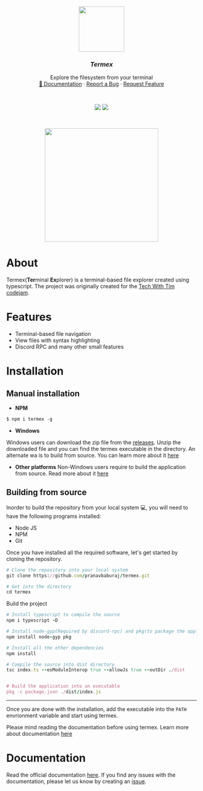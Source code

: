 <br />
<p align="center">
  <img src="https://i.imgur.com/uP8MCw0.gif" height="120">
  <h3 align="center"><i><strong>Termex</strong></i></h3>

  <p align="center">
    Explore the filesystem from your terminal
  <br />
    <a href="https://github.com/pranavbaburaj/termex/blob/main/docs/README.md">📖 Documentation</a>
    ·
    <a href="https://github.com/pranavbaburaj/termex/issues">Report a Bug</a>
    ·
    <a href="https://github.com/pranavbaburaj/termex/pulls">Request Feature</a>
  </p>
  <br>
  <p align="center">
    <img src="https://img.shields.io/discord/808537055177080892.svg">
    <img src="https://badges.frapsoft.com/os/v1/open-source.svg?v=103">   
  </p>
  <br />

</p>

<div align="center">
  <img src="https://user-images.githubusercontent.com/70764593/124089457-89068e80-da71-11eb-9ddb-e51cf84a0369.gif" height="300">
 </div>

# About

Termex(**Ter**minal **Ex**plorer) is a terminal-based file explorer created using typescript. The project was originally created for the [Tech With Tim codejam](https://twtcodejam.net).

# Features

- Terminal-based file navigation
- View files with syntax highlighting
- Discord RPC
  and many other small features

# Installation

## Manual installation

- **NPM**

```ps1
$ npm i termex -g
```

- **Windows**

Windows users can download the zip file from the [releases](https://github.com/pranavbaburaj/termex/releases/latest/). Unzip the downloaded file and you can find the termex executable in the directory. An alternate wa is to build from source. You can learn more about it [here](https://github.com/pranavbaburaj/termex#building-from-source)

- **Other platforms**
  Non-Windows users require to build the application from source. Read more about it [here](https://github.com/pranavbaburaj/termex#building-from-source)

## Building from source

Inorder to build the repository from your local system 💻, you will need to have the following programs installed:

- Node JS
- NPM
- Git

Once you have installed all the required software, let's get started by cloning the repository.

```rb
# Clone the repository into your local system
git clone https://github.com/pranavbaburaj/termex.git

# Get into the directory
cd termex
```

Build the project

```rb
# Install typescript to compile the source
npm i typescript -D

# Install node-gyp(Required by discord-rpc) and pkg(to package the application)
npm install node-gyp pkg

# Install all the other dependencies
npm install

# Compile the source into dist directory
tsc index.ts --esModuleInterop true --allowJs true --outDir ./dist


# Build the application into an executable
pkg -c package.json ./dist/index.js
```

<hr>

Once you are done with the installation, add the executable into the `PATH` envrionment variable and start using termex.

Please mind reading the documentation before using termex. Learn more about documentation [here](https://github.com/pranavbaburaj/termex#Documentation)

# Documentation

Read the official documentation [here](https://github.com/pranavbaburaj/termex/blob/main/docs/README.md). If you find any issues with the documentation, please let us know by creating an [issue](https://github.com/pranavbaburaj/termex/issues/new).
